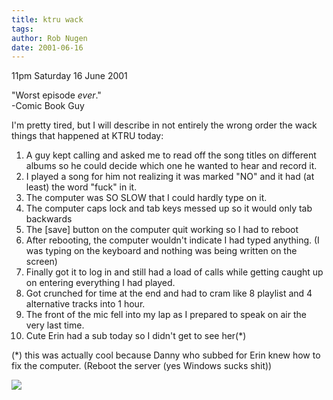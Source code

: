 ```yaml
---
title: ktru wack
tags: 
author: Rob Nugen
date: 2001-06-16
---
```


<p class=date>11pm Saturday 16 June 2001</p>

<p>"Worst episode <em>ever</em>."
<br>-Comic Book Guy</p>

<p>I'm pretty tired, but I will describe in not
entirely the wrong order the wack things that happened
at KTRU today:</p>

<p><ol>
<li>A guy kept calling and asked me to read off the
song titles on different albums so he could decide
which one he wanted to hear and record it.</li>
<li>I played a song for him not realizing it was
marked "NO" and it had (at least) the word "fuck" in
it.</li>
<li>The computer was SO SLOW that I could hardly type
on it.</li>
<li>The computer caps lock and tab keys messed up so
it would only tab backwards</li>
<li>The [save] button on the computer quit working so
I had to reboot</li>
<li>After rebooting, the computer wouldn't indicate I
had typed anything.  (I was typing on the keyboard and
nothing was being written on the screen)</li>
<li>Finally got it to log in and still had a load of
calls while getting caught up on entering everything I
had played.</li>
<li>Got crunched for time at the end and had to cram
like 8 playlist and 4 alternative tracks into 1
hour.</li>
<li>The front of the mic fell into my lap as I
prepared to speak on air the very last time.</li>
<li>Cute Erin had a sub today so I didn't get to see
her(*)</li>
</ol></p>

<p>(*) this was actually cool because Danny who subbed
for Erin knew how to fix the computer.  (Reboot the
server (yes Windows sucks shit))</p>

<p><img src="/images/rob/wL-ROB.gif"/></p>
